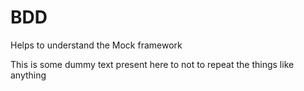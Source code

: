 # BDD
Helps to understand the Mock framework


This is some dummy text present here to not to repeat the things like anything
